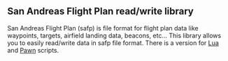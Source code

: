## San Andreas Flight Plan read/write library
San Andreas Flight Plan (safp) is file format for flight plan data like waypoints, targets, airfield landing data, beacons, etc... 
This library allows you to easily read/write data in safp file format. There is a version for [Lua](https://github.com/d7KrEoL/safp/tree/update-05.09/SAMP%20Lua) and [Pawn](https://github.com/d7KrEoL/safp/tree/update-05.09/Pawn) scripts.
